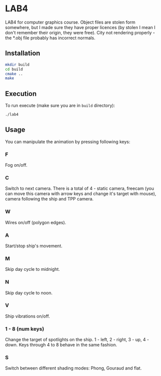 # LAB4

LAB4 for computer graphics course. Object files are stolen form somewhere,
but I made sure they have proper licences (by stolen I mean I don't remember their origin, 
they were free). City not rendering properly - the *.obj file probably has incorrect normals.

## Installation

```bash
mkdir build
cd build
cmake ..
make
```

## Execution

To run execute (make sure you are in `build` directory):

```bash
./lab4

```

## Usage

You can manipulate the animation by pressing following keys:

### F

Fog on/off.

### C

Switch to next camera. There is a total of 4 - static camera, freecam (you can move this camera with
arrow keys and change it's target with mouse), camera following the ship and TPP camera.

### W

Wires on/off (polygon edges).

### A

Start/stop ship's movement.

### M

Skip day cycle to midnight.

### N

Skip day cycle to noon.

### V

Ship vibrations on/off.

### 1 - 8 (num keys)

Change the target of spotlights on the ship. 1 - left, 2 - right, 3 - up, 4 - down.
Keys through 4 to 8 behave in the same fashion.

### S

Switch between different shading modes: Phong, Gouraud and flat.

